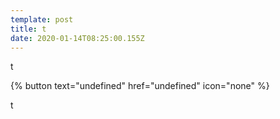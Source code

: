 ```yaml
---
template: post
title: t
date: 2020-01-14T08:25:00.155Z
---
```

t

{% button text="undefined" href="undefined" icon="none" %}



t

